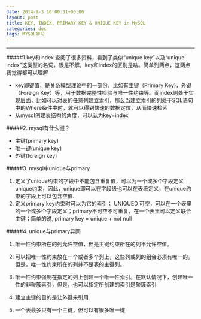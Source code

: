 ```yaml
---
date: 2014-9-3 10:00:31+00:00
layout: post
title: KEY, INDEX, PRIMARY KEY & UNIQUE KEY in MySQL
categories: doc
tags: MYSQL学习
---
```


----------

#####1.key和index
查阅了很多资料，看到了类似“unique key”以及“unique index”这类型的名词，很是不解，key和index的区别是啥。简单列两点，这两点我觉得都可以理解

 - key即键值，是关系模型理论中的一部份，比如有主键（Primary Key)，外键（Foreign Key）等，用于数据完整性检验与唯一性约束等。而index则处于实现层面，比如可以对表的任意列建立索引，那么当建立索引的列处于SQL语句中的Where条件中时，就可以得到快速的数据定位，从而快速检索
 - 从mysql创建表结构的角度，可以认为key=index

#####2. mysql有什么键？

 - 主键(primary key)
 - 唯一键(unique key)
 - 外键(foreign key)

#####3. mysql中unique与primary

 1. 定义了unique约束的字段中不能包含重复值，可以为一个或多个字段定义unique约束，因此，unique即可以在字段级也可以在表级定义，在unique约束的字段上可以包含空值. 
 2. 定义primary key约束时可以为它的索引； UNIQUED 可空，可以在一个表里的一个或多个字段定义；primary不可空不可重复，在一个表里可以定义联合主键；简单的说, primary key = unique + not null
 
#####4. unique与primary异同
 1. 唯一性约束所在的列允许空值，但是主键约束所在的列不允许空值。
 
 2. 可以把唯一性约束放在一个或者多个列上，这些列或列的组合必须有唯一的。但是，唯一性约束所在的列并不是表的主键列。
 3. 唯一性约束强制在指定的列上创建一个唯一性索引。在默认情况下，创建唯一性的非聚簇索引，但是，也可以指定所创建的索引是聚簇索引
 
 4. 建立主键的目的是让外键来引用.
 
 5. 一个表最多只有一个主键，但可以有很多唯一键

